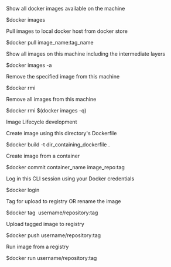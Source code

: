 
Show all docker images available on the machine

$docker images 

Pull images to local docker host from docker store

$docker pull image_name:tag_name 

Show all images on this machine including the intermediate layers

$docker images -a                               

Remove the specified image from this machine

$docker rmi <imagename>            

Remove all images from this machine

$docker rmi $(docker images -q)             

Image Lifecycle development

Create image using this directory's Dockerfile

$docker build -t dir_containing_dockerfile .

Create image from a container

$docker commit container_name image_repo:tag 

Log in this CLI session using your Docker credentials

$docker login             

Tag for upload to registry OR rename the image

$docker tag <image> username/repository:tag  

Upload tagged image to registry

$docker push username/repository:tag            

Run image from a registry

$docker run username/repository:tag            
